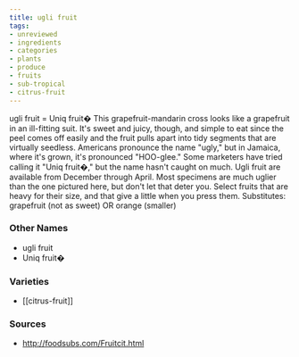 ```yaml
---
title: ugli fruit
tags:
- unreviewed
- ingredients
- categories
- plants
- produce
- fruits
- sub-tropical
- citrus-fruit
---
```

ugli fruit = Uniq fruit� This grapefruit-mandarin cross looks like a grapefruit in an ill-fitting suit. It's sweet and juicy, though, and simple to eat since the peel comes off easily and the fruit pulls apart into tidy segments that are virtually seedless. Americans pronounce the name "ugly," but in Jamaica, where it's grown, it's pronounced "HOO-glee." Some marketers have tried calling it "Uniq fruit�," but the name hasn't caught on much. Ugli fruit are available from December through April. Most specimens are much uglier than the one pictured here, but don't let that deter you. Select fruits that are heavy for their size, and that give a little when you press them. Substitutes: grapefruit (not as sweet) OR orange (smaller)

### Other Names

* ugli fruit
* Uniq fruit�

### Varieties

* [[citrus-fruit]]

### Sources
* http://foodsubs.com/Fruitcit.html
